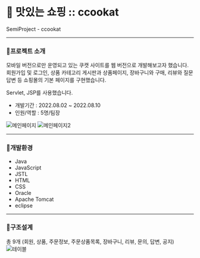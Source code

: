 # 🍊 맛있는 쇼핑 :: ccookat
SemiProject - ccookat

---

### 📖프로젝트 소개
모바일 버전으로만 운영되고 있는 쿠캣 사이트를 웹 버전으로 개발해보고자 했습니다. 회원가입 및 로그인, 상품 카테고리 게시판과 상품페이지, 장바구니와 구매, 리뷰와 질문답변 등 쇼핑몰의 기본 페이지를 구현했습니다.

Servlet, JSP를 사용했습니다.

- 개발기간 : 2022.08.02 ~ 2022.08.10
- 인원/역할 : 5명/팀장

![메인페이지](https://user-images.githubusercontent.com/110580880/201289406-c66c6903-89de-45c1-92a8-69b1dc879a7f.jpg)
![메인페이지2](https://user-images.githubusercontent.com/110580880/201289560-f8447b1e-96e4-457c-9ab2-6d3cf52b4c4f.jpg)

---
### 📖개발환경
- Java
- JavaScript
- JSTL
- HTML
- CSS
- Oracle
- Apache Tomcat
- eclipse

---
### 📖구조설계
총 9개
(회원, 상품, 주문정보, 주문상품목록, 장바구니, 리뷰, 문의, 답변, 공지)
![테이블](https://user-images.githubusercontent.com/110580880/201290030-e68d87ca-3ab7-4f45-9665-c8ad197cf66e.png)
